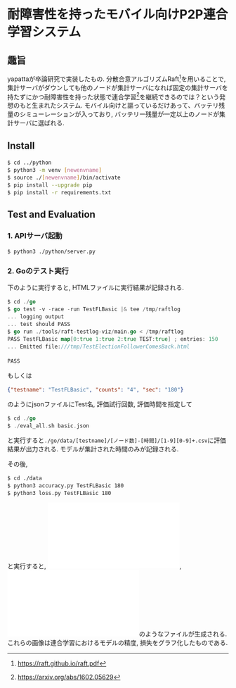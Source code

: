 # 耐障害性を持ったモバイル向けP2P連合学習システム

## 趣旨

yapattaが卒論研究で実装したもの. 分散合意アルゴリズムRaft[^Raft]を用いることで, 集計サーバがダウンしても他のノードが集計サーバになれば固定の集計サーバを持たずにかつ耐障害性を持った状態で連合学習[^FederatedLearning]を継続できるのでは？という発想のもと生まれたシステム. モバイル向けと謳っているだけあって、バッテリ残量のシミューレーションが入っており, バッテリー残量が一定以上のノードが集計サーバに選ばれる.  

## Install

```sh
$ cd ../python
$ python3 -m venv [newenvname]
$ source ./[newenvname]/bin/activate
$ pip install --upgrade pip
$ pip install -r requirements.txt
```

## Test and Evaluation

### 1. APIサーバ起動

```sh
$ python3 ./python/server.py
```

### 2. Goのテスト実行

下のように実行すると, HTMLファイルに実行結果が記録される. 

```go
$ cd ./go
$ go test -v -race -run TestFLBasic |& tee /tmp/raftlog
... logging output
... test should PASS
$ go run ./tools/raft-testlog-viz/main.go < /tmp/raftlog
PASS TestFLBasic map[0:true 1:true 2:true TEST:true] ; entries: 150
... Emitted file:///tmp/TestElectionFollowerComesBack.html

PASS
```

もしくは

```json:basic.json
{"testname": "TestFLBasic", "counts": "4", "sec": "180"}
```

のようにjsonファイルにTest名, 評価試行回数, 評価時間を指定して

```go
$ cd ./go
$ ./eval_all.sh basic.json
```

と実行すると`./go/data/[testname]/[ノード数]-[時間]/[1-9][0-9]+.csv`に評価結果が出力される. モデルが集計された時間のみが記録される. 

その後, 

```sh
$ cd ./data
$ python3 accuracy.py TestFLBasic 180
$ python3 loss.py TestFLBasic 180
```

と実行すると, !["go/data/accuracy/TestFLBasic-180-accuracy.pdf"](go/data/accuracy/TestFLBasic-180-accuracy.pdf), ![go/data/loss/TestFLBasic-180-loss.pdf](go/data/loss/TestFLBasic-180-loss.pdf)のようなファイルが生成される. これらの画像は連合学習におけるモデルの精度, 損失をグラフ化したものである. 


[^Raft]: https://raft.github.io/raft.pdf
[^FederatedLearning]: https://arxiv.org/abs/1602.05629
